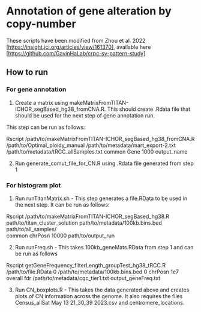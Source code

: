 # Annotation of gene alteration by copy-number
These scripts have been modified from Zhou et al. 2022 [https://insight.jci.org/articles/view/161370], available here [https://github.com/GavinHaLab/crpc-sv-pattern-study]

## How to run

### For gene annotation
1. Create a matrix using makeMatrixFromTITAN-ICHOR_segBased_hg38_fromCNA.R. This should create .Rdata file that should be used for the next step of gene annotation run.

  This step can be run as follows:

  Rscript /path/to/makeMatrixFromTITAN-ICHOR_segBased_hg38_fromCNA.R /path/to/Optimal_ploidy_manual /path/to/metadata/mart_export-2.txt 
  /path/to/metadata/tRCC_allSamples.txt common Gene 1000 output_name

2. Run generate_comut_file_for_CN.R using .Rdata file generated from step 1

### For histogram plot

1. Run runTitanMatrix.sh -  This step generates a file.RData to be used in the next step. It can be run as follows:

  Rscript /path/to/makeMatrixFromTITAN-ICHOR_segBased_hg38.R path/to/titan_cluster_solution path/to/metadata/100kb.bins.bed path/to/all_samples/     
  common chrPosn 10000 path/to/output_run

2. Run runFreq.sh - This takes 100kb_geneMats.RData from step 1 and can be run as follows

  Rscript getGeneFrequency_filterLength_groupTest_hg38_tRCC.R /path/to/file.RData 0 /path/to/metadata/100kb.bins.bed 0 chrPosn 1e7 overall fdr 
  /path/to/metadata/cgc_tier1.txt output_geneFreq.txt

3. Run CN_boxplots.R - This takes the data generated above and creates plots of CN information across the genome. It also requires the files Census_allSat May 13 21_30_39 2023.csv and centromere_locations. 


